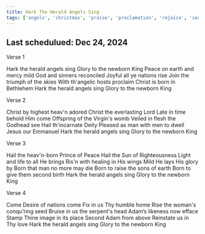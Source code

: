 ```yaml
---
title: Hark The Herald Angels Sing
tags: ['angels', 'christmas', 'praise', 'proclamation', 'rejoice', 'seasonal']
---
```


## Last schedulued: Dec 24, 2024          

Verse 1

Hark the herald angels sing
Glory to the newborn King
Peace on earth and mercy mild
God and sinners reconciled
Joyful all ye nations rise
Join the triumph of the skies
With th'angelic hosts proclaim
Christ is born in Bethlehem
Hark the herald angels sing
Glory to the newborn King

Verse 2

Christ by highest heav'n adored
Christ the everlasting Lord
Late in time behold Him come
Offspring of the Virgin's womb
Veiled in flesh the Godhead see
Hail th'incarnate Deity
Pleased as man with men to dwell
Jesus our Emmanuel
Hark the herald angels sing
Glory to the newborn King

Verse 3

Hail the heav'n-born Prince of Peace
Hail the Sun of Righteousness
Light and life to all He brings
Ris'n with healing in His wings
Mild He lays His glory by
Born that man no more may die
Born to raise the sons of earth
Born to give them second birth
Hark the herald angels sing
Glory to the newborn King

Verse 4

Come Desire of nations come
Fix in us Thy humble home
Rise the woman's conqu’ring seed
Bruise in us the serpent's head
Adam’s likeness now efface
Stamp Thine image in its place
Second Adam from above
Reinstate us in Thy love
Hark the herald angels sing
Glory to the newborn King
